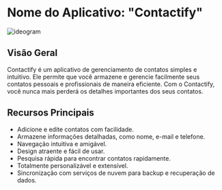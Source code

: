 # Nome do Aplicativo: "Contactify"

![ideogram](https://github.com/Davi-Lv/ProjetoReactNative/assets/85120918/07dcd4e5-5b8a-413a-83f7-e55094d87b18)

## Visão Geral
Contactify é um aplicativo de gerenciamento de contatos simples e intuitivo. Ele permite que você armazene e gerencie facilmente seus contatos pessoais e profissionais de maneira eficiente. Com o Contactify, você nunca mais perderá os detalhes importantes dos seus contatos.

## Recursos Principais
- Adicione e edite contatos com facilidade.
- Armazene informações detalhadas, como nome, e-mail e telefone.
- Navegação intuitiva e amigável.
- Design atraente e fácil de usar.
- Pesquisa rápida para encontrar contatos rapidamente.
- Totalmente personalizável e extensível.
- Sincronização com serviços de nuvem para backup e recuperação de dados.
